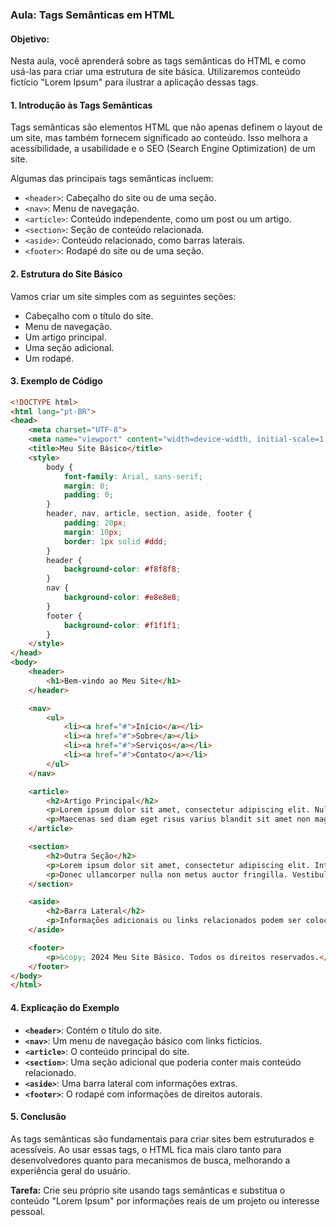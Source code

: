 ### Aula: Tags Semânticas em HTML

#### Objetivo:
Nesta aula, você aprenderá sobre as tags semânticas do HTML e como usá-las para criar uma estrutura de site básica. Utilizaremos conteúdo fictício "Lorem Ipsum" para ilustrar a aplicação dessas tags.

#### 1. Introdução às Tags Semânticas

Tags semânticas são elementos HTML que não apenas definem o layout de um site, mas também fornecem significado ao conteúdo. Isso melhora a acessibilidade, a usabilidade e o SEO (Search Engine Optimization) de um site.

Algumas das principais tags semânticas incluem:
- `<header>`: Cabeçalho do site ou de uma seção.
- `<nav>`: Menu de navegação.
- `<article>`: Conteúdo independente, como um post ou um artigo.
- `<section>`: Seção de conteúdo relacionada.
- `<aside>`: Conteúdo relacionado, como barras laterais.
- `<footer>`: Rodapé do site ou de uma seção.

#### 2. Estrutura do Site Básico

Vamos criar um site simples com as seguintes seções:
- Cabeçalho com o título do site.
- Menu de navegação.
- Um artigo principal.
- Uma seção adicional.
- Um rodapé.

#### 3. Exemplo de Código

```html
<!DOCTYPE html>
<html lang="pt-BR">
<head>
    <meta charset="UTF-8">
    <meta name="viewport" content="width=device-width, initial-scale=1.0">
    <title>Meu Site Básico</title>
    <style>
        body {
            font-family: Arial, sans-serif;
            margin: 0;
            padding: 0;
        }
        header, nav, article, section, aside, footer {
            padding: 20px;
            margin: 10px;
            border: 1px solid #ddd;
        }
        header {
            background-color: #f8f8f8;
        }
        nav {
            background-color: #e8e8e8;
        }
        footer {
            background-color: #f1f1f1;
        }
    </style>
</head>
<body>
    <header>
        <h1>Bem-vindo ao Meu Site</h1>
    </header>

    <nav>
        <ul>
            <li><a href="#">Início</a></li>
            <li><a href="#">Sobre</a></li>
            <li><a href="#">Serviços</a></li>
            <li><a href="#">Contato</a></li>
        </ul>
    </nav>

    <article>
        <h2>Artigo Principal</h2>
        <p>Lorem ipsum dolor sit amet, consectetur adipiscing elit. Nullam id dolor id nibh ultricies vehicula ut id elit. Cras mattis consectetur purus sit amet fermentum.</p>
        <p>Maecenas sed diam eget risus varius blandit sit amet non magna. Curabitur blandit tempus porttitor. Fusce dapibus, tellus ac cursus commodo, tortor mauris condimentum nibh, ut fermentum massa justo sit amet risus.</p>
    </article>

    <section>
        <h2>Outra Seção</h2>
        <p>Lorem ipsum dolor sit amet, consectetur adipiscing elit. Integer posuere erat a ante venenatis dapibus posuere velit aliquet.</p>
        <p>Donec ullamcorper nulla non metus auctor fringilla. Vestibulum id ligula porta felis euismod semper.</p>
    </section>

    <aside>
        <h2>Barra Lateral</h2>
        <p>Informações adicionais ou links relacionados podem ser colocados aqui.</p>
    </aside>

    <footer>
        <p>&copy; 2024 Meu Site Básico. Todos os direitos reservados.</p>
    </footer>
</body>
</html>
```

#### 4. Explicação do Exemplo

- **`<header>`**: Contém o título do site.
- **`<nav>`**: Um menu de navegação básico com links fictícios.
- **`<article>`**: O conteúdo principal do site.
- **`<section>`**: Uma seção adicional que poderia conter mais conteúdo relacionado.
- **`<aside>`**: Uma barra lateral com informações extras.
- **`<footer>`**: O rodapé com informações de direitos autorais.

#### 5. Conclusão

As tags semânticas são fundamentais para criar sites bem estruturados e acessíveis. Ao usar essas tags, o HTML fica mais claro tanto para desenvolvedores quanto para mecanismos de busca, melhorando a experiência geral do usuário.

**Tarefa:** Crie seu próprio site usando tags semânticas e substitua o conteúdo "Lorem Ipsum" por informações reais de um projeto ou interesse pessoal.